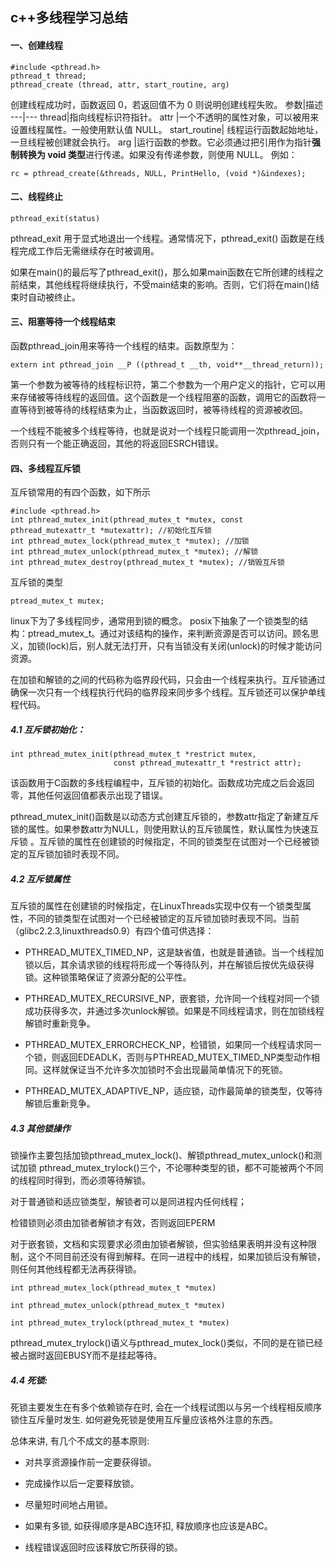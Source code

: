 ## c++多线程学习总结

#### 一、创建线程
```
#include <pthread.h>
pthread_t thread;
pthread_create (thread, attr, start_routine, arg)
```
创建线程成功时，函数返回 0，若返回值不为 0 则说明创建线程失败。
参数|描述
---|---
thread|指向线程标识符指针。
attr	|一个不透明的属性对象，可以被用来设置线程属性。一般使用默认值 NULL。
start_routine|	线程运行函数起始地址，一旦线程被创建就会执行。
arg	|运行函数的参数。它必须通过把引用作为指针**强制转换为 void 类型**进行传递。如果没有传递参数，则使用 NULL。
例如：
```
rc = pthread_create(&threads, NULL, PrintHello, (void *)&indexes);
```

#### 二、线程终止
```
pthread_exit(status)
```
pthread_exit 用于显式地退出一个线程。通常情况下，pthread_exit() 函数是在线程完成工作后无需继续存在时被调用。

如果在main()的最后写了pthread_exit()，那么如果main函数在它所创建的线程之前结束，其他线程将继续执行，不受main结束的影响。否则，它们将在main()结束时自动被终止。

#### 三、阻塞等待一个线程结束
函数pthread_join用来等待一个线程的结束。函数原型为：
```
extern int pthread_join __P ((pthread_t __th, void**__thread_return));
```
第一个参数为被等待的线程标识符，第二个参数为一个用户定义的指针，它可以用来存储被等待线程的返回值。这个函数是一个线程阻塞的函数，调用它的函数将一直等待到被等待的线程结束为止，当函数返回时，被等待线程的资源被收回。

一个线程不能被多个线程等待，也就是说对一个线程只能调用一次pthread_join，否则只有一个能正确返回，其他的将返回ESRCH错误。

#### 四、多线程互斥锁
互斥锁常用的有四个函数，如下所示
```
#include <pthread.h>
int pthread_mutex_init(pthread_mutex_t *mutex, const pthread_mutexattr_t *mutexattr); //初始化互斥锁
int pthread_mutex_lock(pthread_mutex_t *mutex); //加锁
int pthread_mutex_unlock(pthread_mutex_t *mutex); //解锁
int pthread_mutex_destroy(pthread_mutex_t *mutex); //销毁互斥锁
```
互斥锁的类型
```
ptread_mutex_t mutex;
```
linux下为了多线程同步，通常用到锁的概念。
posix下抽象了一个锁类型的结构：ptread_mutex_t。通过对该结构的操作，来判断资源是否可以访问。顾名思义，加锁(lock)后，别人就无法打开，只有当锁没有关闭(unlock)的时候才能访问资源。

在加锁和解锁的之间的代码称为临界段代码，只会由一个线程来执行。互斥锁通过确保一次只有一个线程执行代码的临界段来同步多个线程。互斥锁还可以保护单线程代码。

##### 4.1 互斥锁初始化：
```
int pthread_mutex_init(pthread_mutex_t *restrict mutex,
                       const pthread_mutexattr_t *restrict attr);
```
该函数用于C函数的多线程编程中，互斥锁的初始化。函数成功完成之后会返回零，其他任何返回值都表示出现了错误。

pthread_mutex_init()函数是以动态方式创建互斥锁的，参数attr指定了新建互斥锁的属性。如果参数attr为NULL，则使用默认的互斥锁属性，默认属性为快速互斥锁 。互斥锁的属性在创建锁的时候指定，不同的锁类型在试图对一个已经被锁定的互斥锁加锁时表现不同。

##### 4.2 互斥锁属性

互斥锁的属性在创建锁的时候指定，在LinuxThreads实现中仅有一个锁类型属性，不同的锁类型在试图对一个已经被锁定的互斥锁加锁时表现不同。当前（glibc2.2.3,linuxthreads0.9）有四个值可供选择：

- PTHREAD_MUTEX_TIMED_NP，这是缺省值，也就是普通锁。当一个线程加锁以后，其余请求锁的线程将形成一个等待队列，并在解锁后按优先级获得锁。这种锁策略保证了资源分配的公平性。

- PTHREAD_MUTEX_RECURSIVE_NP，嵌套锁，允许同一个线程对同一个锁成功获得多次，并通过多次unlock解锁。如果是不同线程请求，则在加锁线程解锁时重新竞争。

- PTHREAD_MUTEX_ERRORCHECK_NP，检错锁，如果同一个线程请求同一个锁，则返回EDEADLK，否则与PTHREAD_MUTEX_TIMED_NP类型动作相同。这样就保证当不允许多次加锁时不会出现最简单情况下的死锁。

- PTHREAD_MUTEX_ADAPTIVE_NP，适应锁，动作最简单的锁类型，仅等待解锁后重新竞争。

##### 4.3 其他锁操作

锁操作主要包括加锁pthread_mutex_lock()、解锁pthread_mutex_unlock()和测试加锁 pthread_mutex_trylock()三个，不论哪种类型的锁，都不可能被两个不同的线程同时得到，而必须等待解锁。

对于普通锁和适应锁类型，解锁者可以是同进程内任何线程；

检错锁则必须由加锁者解锁才有效，否则返回EPERM

对于嵌套锁，文档和实现要求必须由加锁者解锁，但实验结果表明并没有这种限制，这个不同目前还没有得到解释。在同一进程中的线程，如果加锁后没有解锁，则任何其他线程都无法再获得锁。
```
int pthread_mutex_lock(pthread_mutex_t *mutex)

int pthread_mutex_unlock(pthread_mutex_t *mutex)

int pthread_mutex_trylock(pthread_mutex_t *mutex)
```
pthread_mutex_trylock()语义与pthread_mutex_lock()类似，不同的是在锁已经被占据时返回EBUSY而不是挂起等待。

##### 4.4 死锁:

死锁主要发生在有多个依赖锁存在时, 会在一个线程试图以与另一个线程相反顺序锁住互斥量时发生. 如何避免死锁是使用互斥量应该格外注意的东西。

总体来讲, 有几个不成文的基本原则:

- 对共享资源操作前一定要获得锁。

- 完成操作以后一定要释放锁。

- 尽量短时间地占用锁。

- 如果有多锁, 如获得顺序是ABC连环扣, 释放顺序也应该是ABC。

- 线程错误返回时应该释放它所获得的锁。
